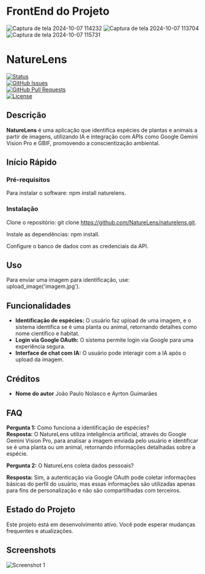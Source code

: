 # FrontEnd do Projeto


![Captura de tela 2024-10-07 114232](https://github.com/user-attachments/assets/3dc01552-faf0-4a2c-9bdb-5a7609f22d22)
![Captura de tela 2024-10-07 113704](https://github.com/user-attachments/assets/aa7a6b69-9877-4ce2-b809-f4f0c0c2609a)
![Captura de tela 2024-10-07 115731](https://github.com/user-attachments/assets/e7c01703-7578-41aa-81ea-3a137c0590b6)

# NatureLens

[![Status](https://img.shields.io/badge/status-active-success.svg)]()  
[![GitHub Issues](https://img.shields.io/github/issues/IF977/if977-project-standards.svg)](https://github.com/IF977/if977-project-standards/issues)  
[![GitHub Pull Requests](https://img.shields.io/github/issues-pr/IF977/if977-project-standards.svg)](https://github.com/IF977/if977-project-standards/pulls)  
[![License](https://img.shields.io/badge/license-MIT-blue.svg)](/LICENSE)  

## Descrição

**NatureLens** é uma aplicação que identifica espécies de plantas e animais a partir de imagens, utilizando IA e integração com APIs como Google Gemini Vision Pro e GBIF, promovendo a conscientização ambiental.

## Início Rápido

### Pré-requisitos

Para instalar o software: npm install naturelens.

### Instalação

Clone o repositório: git clone https://github.com/NatureLens/naturelens.git.

Instale as dependências: npm install.

Configure o banco de dados com as credenciais da API.

## Uso

Para enviar uma imagem para identificação, use: upload_image('imagem.jpg').

## Funcionalidades

- **Identificação de espécies:** O usuário faz upload de uma imagem, e o sistema identifica se é uma planta ou animal, retornando detalhes como nome científico e habitat.
- **Login via Google OAuth:** O sistema permite login via Google para uma experiência segura.
- **Interface de chat com IA:** O usuário pode interagir com a IA após o upload da imagem.


## Créditos

- **Nome do autor** João Paulo Nolasco e Ayrton Guimarães

## FAQ

**Pergunta 1:** Como funciona a identificação de espécies?  
**Resposta:** O NatureLens utiliza inteligência artificial, através do Google Gemini Vision Pro, para analisar a imagem enviada pelo usuário e identificar se é uma planta ou um animal, retornando informações detalhadas sobre a espécie.

**Pergunta 2:** O NatureLens coleta dados pessoais?

**Resposta:** Sim, a autenticação via Google OAuth pode coletar informações básicas do perfil do usuário, mas essas informações são utilizadas apenas para fins de personalização e não são compartilhadas com terceiros.

## Estado do Projeto

Este projeto está em desenvolvimento ativo. Você pode esperar mudanças frequentes e atualizações.

## Screenshots

![Screenshot 1](link-para-screenshot.png)

